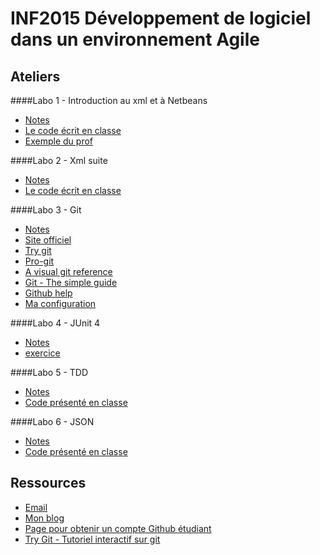 # INF2015 Développement de logiciel dans un environnement Agile

## Ateliers

####Labo 1 - Introduction au xml et à Netbeans
* [Notes](https://github.com/alexcp/inf2015/blob/master/1_xml_java_netbeans.md)
* [Le code écrit en classe](https://github.com/alexcp/inf2015--twitter-api)
* [Exemple du prof](https://github.com/jacquesberger/DOMExample)

####Labo 2 - Xml suite
* [Notes](https://github.com/alexcp/inf2015/blob/master/2_xml_java_suite.md)
* [Le code écrit en classe](https://github.com/alexcp/inf2015--twitter-api)

####Labo 3 - Git
* [Notes](https://github.com/alexcp/inf2015/blob/master/3_git.md)
* [Site officiel](http://git-scm.com)
* [Try git](http://try.github.com/)
* [Pro-git](http://git-scm.com/book)
* [A visual git reference](http://marklodato.github.com/visual-git-guide/index-en.html)
* [Git - The simple guide](http://rogerdudler.github.com/git-guide/)
* [Github help](https://help.github.com/)
* [Ma configuration](https://github.com/alexcp/gitconfig)

####Labo 4 - JUnit 4
* [Notes](https://github.com/alexcp/inf2015/blob/master/4_junit.md)
* [exercice](https://github.com/alexcp/inf2015-junit4)

####Labo 5 - TDD
* [Notes](https://github.com/alexcp/inf2015/blob/master/5_tdd.md)
* [Code présenté en classe](https://github.com/alexcp/inf2015_tdd)

####Labo 6 - JSON
* [Notes](https://github.com/alexcp/inf2015/blob/master/6_json.md)
* [Code présenté en classe](https://github.com/alexcp/labo_json)


## Ressources

* [Email](mailto:alex@alexcp.com)
* [Mon blog](http://alexcp.com)
* [Page pour obtenir un compte Github étudiant](https://github.com/edu)
* [Try Git - Tutoriel interactif sur git](http://try.github.com)
